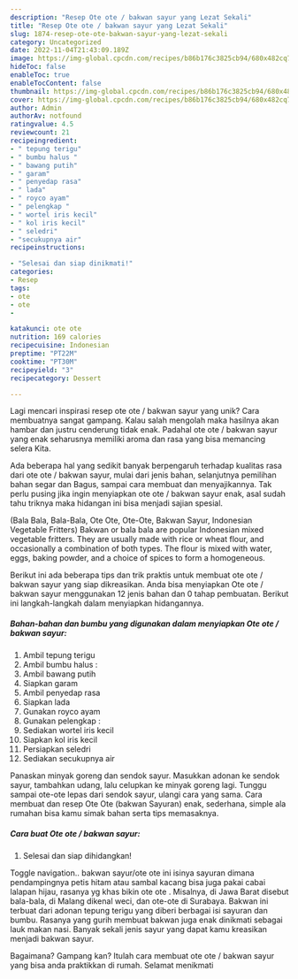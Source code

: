 ```yaml
---
description: "Resep Ote ote / bakwan sayur yang Lezat Sekali"
title: "Resep Ote ote / bakwan sayur yang Lezat Sekali"
slug: 1874-resep-ote-ote-bakwan-sayur-yang-lezat-sekali
category: Uncategorized
date: 2022-11-04T21:43:09.189Z
image: https://img-global.cpcdn.com/recipes/b86b176c3825cb94/680x482cq70/ote-ote-bakwan-sayur-foto-resep-utama.jpg
hideToc: false
enableToc: true
enableTocContent: false
thumbnail: https://img-global.cpcdn.com/recipes/b86b176c3825cb94/680x482cq70/ote-ote-bakwan-sayur-foto-resep-utama.jpg
cover: https://img-global.cpcdn.com/recipes/b86b176c3825cb94/680x482cq70/ote-ote-bakwan-sayur-foto-resep-utama.jpg
author: Admin
authorAv: notfound
ratingvalue: 4.5
reviewcount: 21
recipeingredient:
- " tepung terigu"
- " bumbu halus "
- " bawang putih"
- " garam"
- " penyedap rasa"
- " lada"
- " royco ayam"
- " pelengkap "
- " wortel iris kecil"
- " kol iris kecil"
- " seledri"
- "secukupnya air"
recipeinstructions:

- "Selesai dan siap dinikmati!"
categories:
- Resep
tags:
- ote
- ote
- 

katakunci: ote ote  
nutrition: 169 calories
recipecuisine: Indonesian
preptime: "PT22M"
cooktime: "PT30M"
recipeyield: "3"
recipecategory: Dessert

---
```





Lagi mencari inspirasi resep ote ote / bakwan sayur yang unik? Cara membuatnya sangat gampang. Kalau salah mengolah maka hasilnya akan hambar dan justru cenderung tidak enak. Padahal ote ote / bakwan sayur yang enak seharusnya memiliki aroma dan rasa yang bisa memancing selera Kita.





Ada beberapa hal yang sedikit banyak berpengaruh terhadap kualitas rasa dari ote ote / bakwan sayur, mulai dari jenis bahan, selanjutnya pemilihan bahan segar dan Bagus, sampai cara membuat dan menyajikannya. Tak perlu pusing jika ingin menyiapkan ote ote / bakwan sayur enak,      asal sudah tahu triknya maka hidangan ini bisa menjadi sajian spesial.














(Bala Bala, Bala-Bala, Ote Ote, Ote-Ote, Bakwan Sayur, Indonesian Vegetable Fritters) Bakwan or bala bala are popular Indonesian mixed vegetable fritters. They are usually made with rice or wheat flour, and occasionally a combination of both types. The flour is mixed with water, eggs, baking powder, and a choice of spices to form a homogeneous.






Berikut ini ada beberapa tips dan trik praktis untuk membuat ote ote / bakwan sayur yang siap dikreasikan. Anda bisa menyiapkan Ote ote / bakwan sayur menggunakan 12 jenis bahan dan 0 tahap pembuatan. Berikut ini langkah-langkah dalam menyiapkan hidangannya.

<!--inarticleads1-->

##### Bahan-bahan dan bumbu yang digunakan dalam menyiapkan Ote ote / bakwan sayur:

1. Ambil  tepung terigu
1. Ambil  bumbu halus :
1. Ambil  bawang putih
1. Siapkan  garam
1. Ambil  penyedap rasa
1. Siapkan  lada
1. Gunakan  royco ayam
1. Gunakan  pelengkap :
1. Sediakan  wortel iris kecil
1. Siapkan  kol iris kecil
1. Persiapkan  seledri
1. Sediakan secukupnya air


Panaskan minyak goreng dan sendok sayur. Masukkan adonan ke sendok sayur, tambahkan udang, lalu celupkan ke minyak goreng lagi. Tunggu sampai ote-ote lepas dari sendok sayur, ulangi cara yang sama. Cara membuat dan resep Ote Ote (bakwan Sayuran) enak, sederhana, simple ala rumahan bisa kamu simak bahan serta tips memasaknya. 

<!--inarticleads2-->

##### Cara buat Ote ote / bakwan sayur:


1. Selesai dan siap dihidangkan!

Toggle navigation.. bakwan sayur/ote ote ini isinya sayuran dimana pendampingnya petis hitam atau sambal kacang bisa juga pakai cabai lalapan hijau, rasanya yg khas bikin ote ote . Misalnya, di Jawa Barat disebut bala-bala, di Malang dikenal weci, dan ote-ote di Surabaya. Bakwan ini terbuat dari adonan tepung terigu yang diberi berbagai isi sayuran dan bumbu. Rasanya yang gurih membuat bakwan juga enak dinikmati sebagai lauk makan nasi. Banyak sekali jenis sayur yang dapat kamu kreasikan menjadi bakwan sayur. 

Bagaimana? Gampang kan? Itulah cara membuat ote ote / bakwan sayur yang bisa anda praktikkan di rumah. Selamat menikmati
